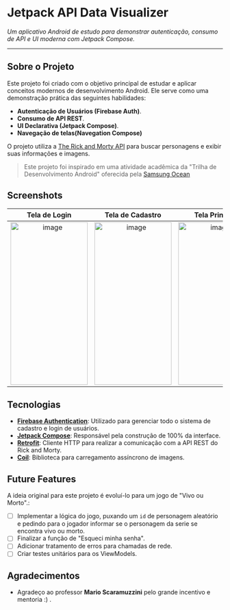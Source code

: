 # Jetpack API Data Visualizer

_Um aplicativo Android de estudo para demonstrar autenticação, consumo de API e UI moderna com Jetpack Compose._

---

## Sobre o Projeto

Este projeto foi criado com o objetivo principal de estudar e aplicar conceitos modernos de desenvolvimento Android. Ele serve como uma demonstração prática das seguintes habilidades:

* **Autenticação de Usuários (Firebase Auth)**.
* **Consumo de API REST**.
* **UI Declarativa (Jetpack Compose)**.
* **Navegação de telas(Navegation Compose)**

O projeto utiliza a [The Rick and Morty API](https://rickandmortyapi.com/) para buscar personagens e exibir suas informações e imagens.

> Este projeto foi inspirado em uma atividade acadêmica da "Trilha de Desenvolvimento Android" oferecida pela [Samsung Ocean](https://github.com/manthuso/android-jogo-vivo-ou-morto)
## Screenshots

| Tela de Login | Tela de Cadastro | Tela Principal |
| :-----------: | :--------------: | :-----------: |
| <img width="180" height="380" alt="image" src="https://github.com/user-attachments/assets/4cd198cc-b6dd-4833-9dd0-4ad5a94e467a" /> | <img width="180" height="380" alt="image" src="https://github.com/user-attachments/assets/f4ee9b10-9fdb-4379-a539-9dbef85d15db" /> | <img width="180" height="380" alt="image" src="https://github.com/user-attachments/assets/d70a244a-8598-414c-8cb0-ebaa92df05fd" /> |
  
   
 

## Tecnologias

* **[Firebase Authentication](https://firebase.google.com/docs/auth)**: Utilizado para gerenciar todo o sistema de cadastro e login de usuários.
* **[Jetpack Compose](https://developer.android.com/jetpack/compose)**: Responsável pela construção de 100% da interface.
* **[Retrofit](https://square.github.io/retrofit/)**: Cliente HTTP para realizar a comunicação com a API REST do Rick and Morty.
* **[Coil](https://coil-kt.github.io/coil/compose/)**: Biblioteca para carregamento assíncrono de imagens.

## Future Features

A ideia original para este projeto é evoluí-lo para um jogo de "Vivo ou Morto".:

-   [ ] Implementar a lógica do jogo, puxando um `id` de personagem aleatório e pedindo para o jogador informar se o personagem da serie se encontra vivo ou morto.
-   [ ] Finalizar a função de "Esqueci minha senha".
-   [ ] Adicionar tratamento de erros para chamadas de rede.
-   [ ] Criar testes unitários para os ViewModels.

## Agradecimentos

* Agradeço ao professor **Mario Scaramuzzini** pelo grande incentivo e mentoria :) .
